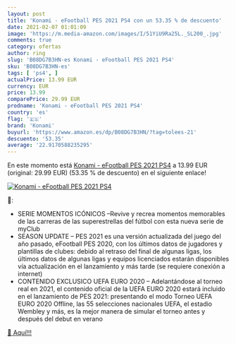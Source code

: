 ```yaml
---
layout: post
title: 'Konami - eFootball PES 2021 PS4 con un 53.35 % de descuento'
date: 2021-02-07 01:01:09
image: 'https://m.media-amazon.com/images/I/51YiU9Ra25L._SL200_.jpg'
comments: true
category: ofertas
author: ring
slug: 'B08DG7B3HN-es Konami - eFootball PES 2021 PS4'
sku: 'B08DG7B3HN-es'
tags: [ 'ps4', ]
actualPrice: 13.99 EUR
currency: EUR
price: 13.99
comparePrice: 29.99 EUR
prodname: 'Konami - eFootball PES 2021 PS4'
country: 'es'
flag: '🇪🇸'
brand: 'Konami'
buyurl: 'https://www.amazon.es/dp/B08DG7B3HN/?tag=tolees-21'
descuento: '53.35'
average: '22.9170588235295'
---
```


En este momento está [Konami - eFootball PES 2021 PS4](https://www.amazon.es/dp/B08DG7B3HN/?tag=tolees-21) a 13.99 EUR (original: 29.99 EUR) (53.35 %  de descuento) en el siguiente enlace!

[![Konami - eFootball PES 2021 PS4](https://m.media-amazon.com/images/I/51YiU9Ra25L._SL200_.jpg)](https://www.amazon.es/dp/B08DG7B3HN/?tag=tolees-21)

🔎:

- SERIE MOMENTOS ICÓNICOS –Revive y recrea momentos memorables de las carreras de las superestrellas del fútbol con esta nueva serie de myClub
- SEASON UPDATE – PES 2021 es una versión actualizada del juego del año pasado, eFootball PES 2020, con los últimos datos de jugadores y plantillas de clubes: debido al retraso del final de algunas ligas, los últimos datos de algunas ligas y equipos licenciados estarán disponibles vía actualización en el lanzamiento y más tarde (se requiere conexión a internet)
- CONTENIDO EXCLUSICO UEFA EURO 2020 – Adelantándose al torneo real en 2021, el contenido oficial de la UEFA EURO 2020 estará incluido en el lanzamiento de PES 2021: presentando el modo Torneo UEFA EURO 2020 Offline, las 55 selecciones nacionales UEFA, el estadio Wembley y más, es la mejor manera de simular el torneo antes y después del debut en verano

[🛒 Aquí!!!](https://www.amazon.es/dp/B08DG7B3HN/?tag=tolees-21)
